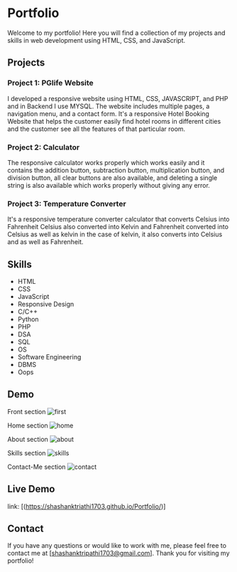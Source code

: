 
# Portfolio 

Welcome to my portfolio! Here you will find a collection of my projects and skills in web development using HTML, CSS, and JavaScript.

## Projects

### Project 1: PGlife Website
I developed a responsive website using HTML, CSS, JAVASCRIPT, and PHP and in Backend I use MYSQL. The website includes multiple pages, a navigation menu, and a contact form.
It's a responsive Hotel Booking Website that helps the customer easily find hotel rooms in different cities and the customer see all the features of that particular room.

### Project 2: Calculator
The responsive calculator works properly which works easily and it contains the addition button, subtraction button, multiplication button, and division button, all clear buttons are also available, and deleting a single string is also available which works properly without giving any error.

### Project 3: Temperature Converter
It's a responsive temperature converter calculator that converts Celsius into Fahrenheit Celsius also converted into Kelvin and Fahrenheit converted into Celsius as well as kelvin in the case of kelvin, it also converts into Celsius and as well as Fahrenheit.

## Skills

- HTML
- CSS
- JavaScript
- Responsive Design
- C/C++
- Python
- PHP
- DSA
- SQL
- OS
- Software Engineering
- DBMS
- Oops

## Demo
Front section
![first](https://github.com/Shashanktriathi1703/Portfolio/assets/105815482/d9ce9ab5-cc00-452a-a65c-4459043d89df)


Home section
![home](https://github.com/Shashanktriathi1703/Portfolio/assets/105815482/e764166a-72ef-4654-baa3-f8c4f34752af)


About section
![about](https://github.com/Shashanktriathi1703/Portfolio/assets/105815482/8e2c8fde-4b4b-4e0d-9e91-73e152c57a05)


Skills section
![skills](https://github.com/Shashanktriathi1703/Portfolio/assets/105815482/da114176-5335-4bca-ab5f-b8940973a9dd)


Contact-Me section
![contact](https://github.com/Shashanktriathi1703/Portfolio/assets/105815482/043de654-f07b-420e-8a61-4ad555b61ab1)



## Live Demo
link: [(https://shashanktriathi1703.github.io/Portfolio/)]



## Contact

If you have any questions or would like to work with me, please feel free to contact me at [shashanktripathi1703@gmail.com]. Thank you for visiting my portfolio!
